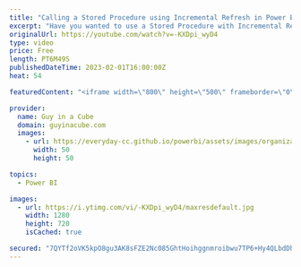 ```yaml
---
title: "Calling a Stored Procedure using Incremental Refresh in Power BI? We think so!"
excerpt: "Have you wanted to use a Stored Procedure with Incremental Refresh? Patrick has a way that you can do just that!   Sandeep's blog: https://pawarbi.github.io/blog/power%20bi/powerquery/queryfolding/m/optimization/2022/01/25/parameter-valuenativequery-query-folding-where-clause-in-powerbi.html  Stored"
originalUrl: https://youtube.com/watch?v=-KXDpi_wyD4
type: video
price: Free
length: PT6M49S
publishedDateTime: 2023-02-01T16:00:00Z
heat: 54

featuredContent: "<iframe width=\"800\" height=\"500\" frameborder=\"0\" src=\"https://www.youtube.com/embed/-KXDpi_wyD4\" allow=\"accelerometer; autoplay; encrypted-media; gyroscope; picture-in-picture\" allowfullscreen></iframe>"

provider:
  name: Guy in a Cube
  domain: guyinacube.com
  images:
    - url: https://everyday-cc.github.io/powerbi/assets/images/organizations/guyinacube.com-50x50.jpg
      width: 50
      height: 50

topics:
  - Power BI

images:
  - url: https://i.ytimg.com/vi/-KXDpi_wyD4/maxresdefault.jpg
    width: 1280
    height: 720
    isCached: true

secured: "7QYTf2oVK5kpO8gu3AK8sFZE2Nc085GhtHoihggnmroibwu7TP6+Hy4QLbdDh/CjYmXrNlj2Piyfn+R3cjyXielCYHNw5cNrVUWRVrdwBEbTKz6n5ktguekMpZucML0gNT5/tv65FOGp1Oro+75bfkAj3611d2eTZS0Ba8KQsqkC2e48XnYR06f07XtxJprN3jJZLGGA4QFcW8dKNwS1EjOJUp92IJwdyOsLTcQc039pZQw+fi3K7bRS7ikKUpm3K7D/nnQjitwtgrO03lUdKLTtQoAdmIVegyWm8+4BH+/xQY3jcOUE588V+DH+IwvCRs1eo7/5PXXHzHWHr6tSht+up+n7luZQPl6XQ+mdVlWTegdSfwCvgvUg1yU1npIYgr88XeIv0Kq6raZboIQR6uLcoOdeiMdJQLFE/Mge0Cg=;z0vXX401SF9l/V+/EbTt0A=="
---
```


